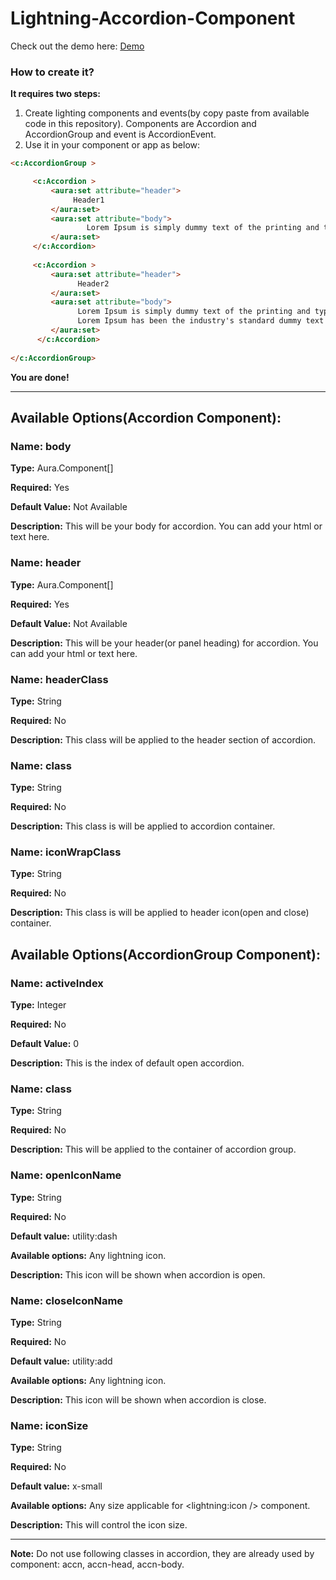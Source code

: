 # Lightning-Accordion-Component

Check out the demo here: [Demo](http://prashantmeandev-developer-edition.ap7.force.com/#accordion)

### How to create it?

**It requires two steps:**
1. Create lighting components and events(by copy paste from available code in this repository). Components are Accordion and AccordionGroup and event is AccordionEvent.
2. Use it in your component or app as below:
```html
<c:AccordionGroup >

     <c:Accordion >
         <aura:set attribute="header">
              Header1
         </aura:set>
         <aura:set attribute="body">
                 Lorem Ipsum is simply dummy text of the printing and typesetting industry.
         </aura:set>
     </c:Accordion>
     
     <c:Accordion >
         <aura:set attribute="header">
               Header2
         </aura:set>
         <aura:set attribute="body">
               Lorem Ipsum is simply dummy text of the printing and typesetting industry.<br/>
               Lorem Ipsum has been the industry's standard dummy text ever since the 1500s.
         </aura:set>
      </c:Accordion>
                
</c:AccordionGroup>
```

**You are done!**

***
## Available Options(Accordion Component):

### Name: body ### 
 **Type:** Aura.Component[]

 **Required:** Yes

 **Default Value:** Not Available

 **Description:** This will be your body for accordion. You can add your html or text here. 

### Name: header ### 
 **Type:** Aura.Component[]

 **Required:** Yes

 **Default Value:** Not Available

 **Description:** This will be your header(or panel heading) for accordion. You can add your html or text here. 

### Name: headerClass ### 
 **Type:** String

 **Required:** No

 **Description:** This class will be applied to the header section of accordion.

### Name: class ### 
 **Type:** String

 **Required:** No

 **Description:** This class is will be applied to accordion container.

### Name: iconWrapClass ### 
 **Type:** String

 **Required:** No

 **Description:** This class is will be applied to header icon(open and close) container.

## Available Options(AccordionGroup Component):

### Name: activeIndex ### 
 **Type:** Integer

 **Required:** No

 **Default Value:** 0

 **Description:** This is the index of default open accordion. 

### Name: class ### 
 **Type:** String

 **Required:** No

 **Description:** This will be applied to the container of accordion group. 

### Name: openIconName ### 
 **Type:** String

 **Required:** No

 **Default value:** utility:dash

**Available options:** Any lightning icon.

 **Description:** This icon will be shown when accordion is open. 

### Name: closeIconName ### 
 **Type:** String

 **Required:** No

 **Default value:** utility:add

 **Available options:** Any lightning icon.

 **Description:** This icon will be shown when accordion is close. 

### Name: iconSize ### 
 **Type:** String

 **Required:** No

 **Default value:** x-small

**Available options:** Any size applicable for <lightning:icon /> component.

 **Description:** This will control the icon size. 

***

**Note:** Do not use following classes in accordion, they are already used by component:
accn, accn-head, accn-body.
